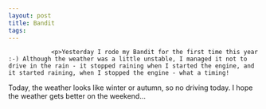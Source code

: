 ```yaml
---
layout: post
title: Bandit
tags:
---
```



                <p>Yesterday I rode my Bandit for the first time this year :-) Although the weather was a little unstable, I managed it not to drive in the rain - it stopped raining when I started the engine, and it started raining, when I stopped the engine - what a timing!
Today, the weather looks like winter or autumn, so no driving today. I hope the weather gets better on the weekend...</p>
